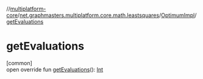 //[multiplatform-core](../../../index.md)/[net.graphmasters.multiplatform.core.math.leastsquares](../index.md)/[OptimumImpl](index.md)/[getEvaluations](get-evaluations.md)

# getEvaluations

[common]\
open override fun [getEvaluations](get-evaluations.md)(): [Int](https://kotlinlang.org/api/latest/jvm/stdlib/kotlin/-int/index.html)
